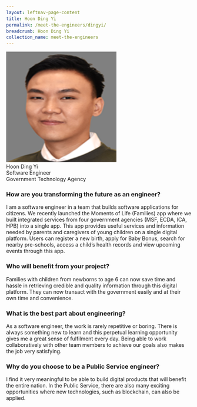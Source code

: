 ```yaml
---
layout: leftnav-page-content
title: Hoon Ding Yi
permalink: /meet-the-engineers/dingyi/
breadcrumb: Hoon Ding Yi
collection_name: meet-the-engineers
---
```


<img src="/images/Hoon Ding Yi.jpg" width="300" height="300">
<br> Hoon Ding Yi
<br> Software Engineer
<br> Government Technology Agency

### How are you transforming the future as an engineer?
I am a software engineer in a team that builds software applications for citizens. We recently launched the Moments of Life (Families) app where we built integrated services from four government agencies (MSF, ECDA, ICA, HPB) into a single app. This app provides useful services and information needed by parents and caregivers of young children on a single digital platform. Users can register a new birth, apply for Baby Bonus, search for nearby pre-schools, access a child’s health records and view upcoming events through this app.

### Who will benefit from your project?
Families with children from newborns to age 6 can now save time and hassle in retrieving credible and quality information through this digital platform. They can now transact with the government easily and at their own time and convenience.

### What is the best part about engineering?
As a software engineer, the work is rarely repetitive or boring. There is always something new to learn and this perpetual learning opportunity gives me a great sense of fulfilment every day. Being able to work collaboratively with other team members to achieve our goals also makes the job very satisfying.

### Why do you choose to be a Public Service engineer?
I find it very meaningful to be able to build digital products that will benefit the entire nation. In the Public Service, there are also many exciting opportunities where new technologies, such as blockchain, can also be applied.
